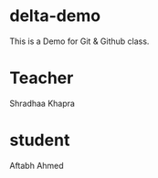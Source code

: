 # delta-demo
This is a Demo for Git &amp; Github class.

# Teacher
Shradhaa Khapra

# student 
Aftabh Ahmed
